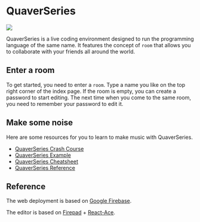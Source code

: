 # QuaverSeries

[![](https://tokei.rs/b1/github.com/chaosprint/QuaverSeries)](https://github.com/chaosprint/QuaverSeries)

QuaverSeries is a live coding environment designed to run the programming language of the same name. It features the concept of ```room``` that allows you to collaborate with your friends all around the world.

## Enter a room

To get started, you need to enter a ```room```. Type a name you like on the top right corner of the index page. If the room is empty, you can create a password to start editing. The next time when you come to the same room, you need to remember your password to edit it.


## Make some noise

Here are some resources for you to learn to make music with QuaverSeries.
- [QuaverSeries Crash Course](/doc/tutorial.md)
- [QuaverSeries Example](/doc/example.md)
- [QuaverSeries Cheatsheet](/doc/cheatsheet.md)
- [QuaverSeries Reference](/doc/reference.md)

## Reference

The web deployment is based on [Google Firebase](https://firebase.com/).

The editor is based on [Firepad](https://firepad.io/) + [React-Ace](https://github.com/securingsincity/react-ace).